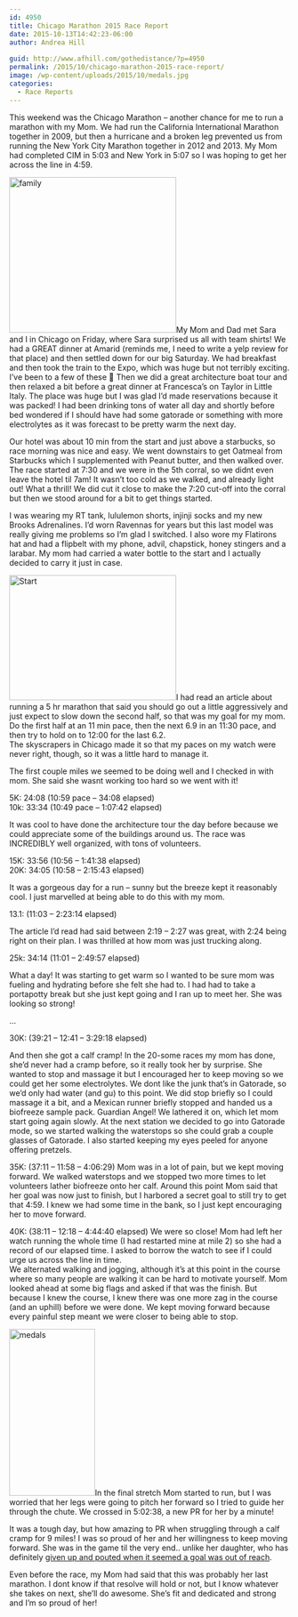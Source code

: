 ```yaml
---
id: 4950
title: Chicago Marathon 2015 Race Report
date: 2015-10-13T14:42:23-06:00
author: Andrea Hill
  
guid: http://www.afhill.com/gothedistance/?p=4950
permalink: /2015/10/chicago-marathon-2015-race-report/
image: /wp-content/uploads/2015/10/medals.jpg
categories:
  - Race Reports
---
```

This weekend was the Chicago Marathon &#8211; another chance for me to run a marathon with my Mom. We had run the California International Marathon together in 2009, but then a hurricane and a broken leg prevented us from running the New York City Marathon together in 2012 and 2013. My Mom had completed CIM in 5:03 and New York in 5:07 so I was hoping to get her across the line in 4:59.

[<img src="http://www.afhill.com/gothedistance/wp-content/uploads/2015/10/family-300x280.png" alt="family" width="300" height="280" class="alignright size-medium wp-image-4954" srcset="http://www.afhill.com/gothedistance/wp-content/uploads/2015/10/family-300x280.png 300w, http://www.afhill.com/gothedistance/wp-content/uploads/2015/10/family.png 737w" sizes="(max-width: 300px) 100vw, 300px" />](http://www.afhill.com/gothedistance/wp-content/uploads/2015/10/family.png)My Mom and Dad met Sara and I in Chicago on Friday, where Sara surprised us all with team shirts! We had a GREAT dinner at Amarid (reminds me, I need to write a yelp review for that place) and then settled down for our big Saturday. We had breakfast and then took the train to the Expo, which was huge but not terribly exciting. I&#8217;ve been to a few of these 🙂 Then we did a great architecture boat tour and then relaxed a bit before a great dinner at Francesca&#8217;s on Taylor in Little Italy. The place was huge but I was glad I&#8217;d made reservations because it was packed! I had been drinking tons of water all day and shortly before bed wondered if I should have had some gatorade or something with more electrolytes as it was forecast to be pretty warm the next day. 

Our hotel was about 10 min from the start and just above a starbucks, so race morning was nice and easy. We went downstairs to get Oatmeal from Starbucks which I supplemented with Peanut butter, and then walked over. The race started at 7:30 and we were in the 5th corral, so we didnt even leave the hotel til 7am! It wasn&#8217;t too cold as we walked, and already light out! What a thrill! We did cut it close to make the 7:20 cut-off into the corral but then we stood around for a bit to get things started. 

I was wearing my RT tank, lululemon shorts, injinji socks and my new Brooks Adrenalines. I&#8217;d worn Ravennas for years but this last model was really giving me problems so I&#8217;m glad I switched. I also wore my Flatirons hat and had a flipbelt with my phone, advil, chapstick, honey stingers and a larabar. My mom had carried a water bottle to the start and I actually decided to carry it just in case. 

[<img src="http://www.afhill.com/gothedistance/wp-content/uploads/2015/10/IMG_0106-300x225.jpg" alt="Start" width="300" height="225" class="alignleft size-medium wp-image-4958" srcset="http://www.afhill.com/gothedistance/wp-content/uploads/2015/10/IMG_0106-300x225.jpg 300w, http://www.afhill.com/gothedistance/wp-content/uploads/2015/10/IMG_0106-1024x768.jpg 1024w, http://www.afhill.com/gothedistance/wp-content/uploads/2015/10/IMG_0106.jpg 1280w" sizes="(max-width: 300px) 100vw, 300px" />](http://www.afhill.com/gothedistance/wp-content/uploads/2015/10/IMG_0106.jpg)I had read an article about running a 5 hr marathon that said you should go out a little aggressively and just expect to slow down the second half, so that was my goal for my mom. Do the first half at an 11 min pace, then the next 6.9 in an 11:30 pace, and then try to hold on to 12:00 for the last 6.2.  
The skyscrapers in Chicago made it so that my paces on my watch were never right, though, so it was a little hard to manage it. 

The first couple miles we seemed to be doing well and I checked in with mom. She said she wasnt working too hard so we went with it! 

5K: 24:08 (10:59 pace &#8211; 34:08 elapsed)  
10k: 33:34 (10:49 pace &#8211; 1:07:42 elapsed)

It was cool to have done the architecture tour the day before because we could appreciate some of the buildings around us. The race was INCREDIBLY well organized, with tons of volunteers. 

15K: 33:56 (10:56 &#8211; 1:41:38 elapsed)  
20K: 34:05 (10:58 &#8211; 2:15:43 elapsed)

It was a gorgeous day for a run &#8211; sunny but the breeze kept it reasonably cool. I just marvelled at being able to do this with my mom. 

13.1: (11:03 &#8211; 2:23:14 elapsed)

The article I&#8217;d read had said between 2:19 &#8211; 2:27 was great, with 2:24 being right on their plan. I was thrilled at how mom was just trucking along. 

25k: 34:14 (11:01 &#8211; 2:49:57 elapsed)

What a day! It was starting to get warm so I wanted to be sure mom was fueling and hydrating before she felt she had to. I had had to take a portapotty break but she just kept going and I ran up to meet her. She was looking so strong! 

&#8230;

30K: (39:21 &#8211; 12:41 &#8211; 3:29:18 elapsed)

And then she got a calf cramp! In the 20-some races my mom has done, she&#8217;d never had a cramp before, so it really took her by surprise. She wanted to stop and massage it but I encouraged her to keep moving so we could get her some electrolytes. We dont like the junk that&#8217;s in Gatorade, so we&#8217;d only had water (and gu) to this point. We did stop briefly so I could massage it a bit, and a Mexican runner briefly stopped and handed us a biofreeze sample pack. Guardian Angel! We lathered it on, which let mom start going again slowly. At the next station we decided to go into Gatorade mode, so we started walking the waterstops so she could grab a couple glasses of Gatorade. I also started keeping my eyes peeled for anyone offering pretzels. 

35K: (37:11 &#8211; 11:58 &#8211; 4:06:29) Mom was in a lot of pain, but we kept moving forward. We walked waterstops and we stopped two more times to let volunteers lather biofreeze onto her calf. Around this point Mom said that her goal was now just to finish, but I harbored a secret goal to still try to get that 4:59. I knew we had some time in the bank, so I just kept encouraging her to move forward. 

40K: (38:11 &#8211; 12:18 &#8211; 4:44:40 elapsed) We were so close! Mom had left her watch running the whole time (I had restarted mine at mile 2) so she had a record of our elapsed time. I asked to borrow the watch to see if I could urge us across the line in time.  
We alternated walking and jogging, although it&#8217;s at this point in the course where so many people are walking it can be hard to motivate yourself. Mom looked ahead at some big flags and asked if that was the finish. But because I knew the course, I knew there was one more zag in the course (and an uphill) before we were done. We kept moving forward because every painful step meant we were closer to being able to stop. 

[<img src="http://www.afhill.com/gothedistance/wp-content/uploads/2015/10/medals-154x300.jpg" alt="medals" width="154" height="300" class="alignright size-medium wp-image-4955" srcset="http://www.afhill.com/gothedistance/wp-content/uploads/2015/10/medals-154x300.jpg 154w, http://www.afhill.com/gothedistance/wp-content/uploads/2015/10/medals-525x1024.jpg 525w, http://www.afhill.com/gothedistance/wp-content/uploads/2015/10/medals.jpg 764w" sizes="(max-width: 154px) 100vw, 154px" />](http://www.afhill.com/gothedistance/wp-content/uploads/2015/10/medals.jpg)In the final stretch Mom started to run, but I was worried that her legs were going to pitch her forward so I tried to guide her through the chute. We crossed in 5:02:38, a new PR for her by a minute! 

It was a tough day, but how amazing to PR when struggling through a calf cramp for 9 miles! I was so proud of her and her willingness to keep moving forward. She was in the game til the very end.. unlike her daughter, who has definitely [given up and pouted when it seemed a goal was out of reach](http://www.afhill.com/gothedistance/2009/01/rock-and-roll-arizona-race-report/). 

Even before the race, my Mom had said that this was probably her last marathon. I dont know if that resolve will hold or not, but I know whatever she takes on next, she&#8217;ll do awesome. She&#8217;s fit and dedicated and strong and I&#8217;m so proud of her!